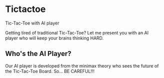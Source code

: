 # Tictactoe
Tic-Tac-Toe with AI player

Getting tired of traditional Tic-Tac-Toe? Let me present you with an AI player who will keep your brains thinking HARD.

## Who's the AI Player?
Our AI player is developed from the minimax theory who sees the future of the Tic-Tac-Toe Board. So... BE CAREFUL!!!
